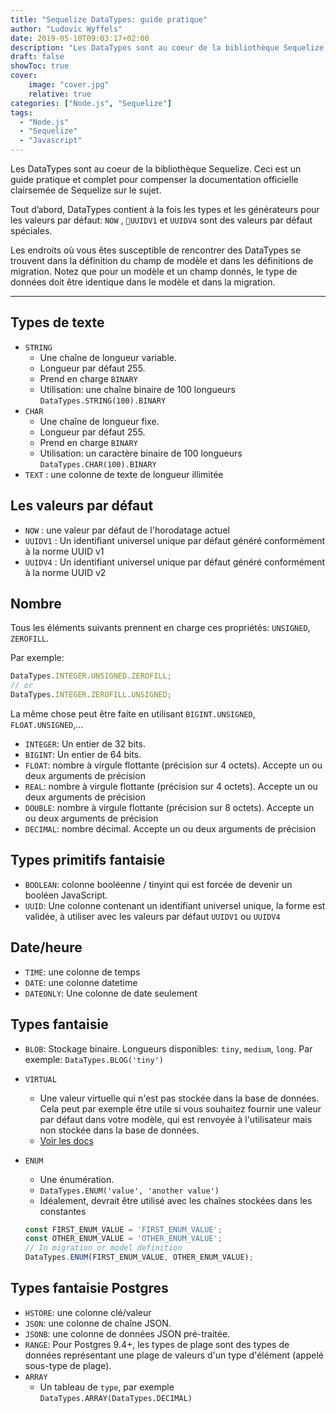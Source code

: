 ```yaml
---
title: "Sequelize DataTypes: guide pratique"
author: "Ludovic Wyffels"
date: 2019-05-10T09:03:17+02:00
description: "Les DataTypes sont au coeur de la bibliothèque Sequelize. Ceci est un guide pratique et complet pour compenser la documentation officielle clairsemée de Sequelize sur le sujet."
draft: false
showToc: true
cover:
    image: "cover.jpg"
    relative: true
categories: ["Node.js", "Sequelize"]
tags:
  - "Node.js"
  - "Sequelize"
  - "Javascript"
---
```


Les DataTypes sont au coeur de la bibliothèque Sequelize. Ceci est un guide pratique et complet pour compenser la documentation officielle clairsemée de Sequelize sur le sujet.

Tout d’abord, DataTypes contient à la fois les types et les générateurs pour les valeurs par défaut: `NOW` , `UUIDV1` et `UUIDV4` sont des valeurs par défaut spéciales.

Les endroits où vous êtes susceptible de rencontrer des DataTypes se trouvent dans la définition du champ de modèle et dans les définitions de migration. Notez que pour un modèle et un champ donnés, le type de données doit être identique dans le modèle et dans la migration.

---

## Types de texte

- `STRING`
  - Une chaîne de longueur variable.
  - Longueur par défaut 255.
  - Prend en charge `BINARY`
  - Utilisation: une chaîne binaire de 100 longueurs `DataTypes.STRING(100).BINARY`
- `CHAR`
  - Une chaîne de longueur fixe.
  - Longueur par défaut 255.
  - Prend en charge `BINARY`
  - Utilisation: un caractère binaire de 100 longueurs `DataTypes.CHAR(100).BINARY`
- `TEXT` : une colonne de texte de longueur illimitée

<a name="default-values"></a>

## Les valeurs par défaut

- `NOW` : une valeur par défaut de l'horodatage actuel
- `UUIDV1` : Un identifiant universel unique par défaut généré conformément à la norme UUID v1
- `UUIDV4` : Un identifiant universel unique par défaut généré conformément à la norme UUID v2

## Nombre

Tous les éléments suivants prennent en charge ces propriétés: `UNSIGNED`, `ZEROFILL`.

Par exemple:

```js
DataTypes.INTEGER.UNSIGNED.ZEROFILL;
// or
DataTypes.INTEGER.ZEROFILL.UNSIGNED;
```

La même chose peut être faite en utilisant `BIGINT.UNSIGNED`, `FLOAT.UNSIGNED`,...

- `INTEGER`: Un entier de 32 bits.
- `BIGINT`: Un entier de 64 bits.
- `FLOAT`: nombre à virgule flottante (précision sur 4 octets). Accepte un ou deux arguments de précision
- `REAL`: nombre à virgule flottante (précision sur 4 octets). Accepte un ou deux arguments de précision
- `DOUBLE`: nombre à virgule flottante (précision sur 8 octets). Accepte un ou deux arguments de précision
- `DECIMAL`: nombre décimal. Accepte un ou deux arguments de précision

## Types primitifs fantaisie

- `BOOLEAN`: colonne booléenne / tinyint qui est forcée de devenir un booléen JavaScript.
- `UUID`: Une colonne contenant un identifiant universel unique, la forme est validée, à utiliser avec les valeurs par défaut `UUIDV1` ou `UUIDV4`

## Date/heure

- `TIME`: une colonne de temps
- `DATE`: une colonne datetime
- `DATEONLY`: Une colonne de date seulement

## Types fantaisie

- `BLOB`: Stockage binaire. Longueurs disponibles: `tiny`, `medium`, `long`. Par exemple: `DataTypes.BLOG('tiny')`
- `VIRTUAL`

  - Une valeur virtuelle qui n'est pas stockée dans la base de données. Cela peut par exemple être utile si vous souhaitez fournir une valeur par défaut dans votre modèle, qui est renvoyée à l'utilisateur mais non stockée dans la base de données.
  - [Voir les docs](https://sequelize.readthedocs.io/en/2.0/api/datatypes/#virtual)

- `ENUM`

  - Une énumération.
  - `DataTypes.ENUM('value', 'another value')`
  - Idéalement, devrait être utilisé avec les chaînes stockées dans les constantes

  ```js
  const FIRST_ENUM_VALUE = 'FIRST_ENUM_VALUE';
  const OTHER_ENUM_VALUE = 'OTHER_ENUM_VALUE';
  // In migration or model definition
  DataTypes.ENUM(FIRST_ENUM_VALUE, OTHER_ENUM_VALUE);
  ```

## Types fantaisie Postgres

- `HSTORE`: une colonne clé/valeur
- `JSON`: une colonne de chaîne JSON.
- `JSONB`: une colonne de données JSON pré-traitée.
- `RANGE`: Pour Postgres 9.4+, les types de plage sont des types de données représentant une plage de valeurs d'un type d'élément (appelé sous-type de plage).
- `ARRAY`
  - Un tableau de `type`, par exemple `DataTypes.ARRAY(DataTypes.DECIMAL)`
